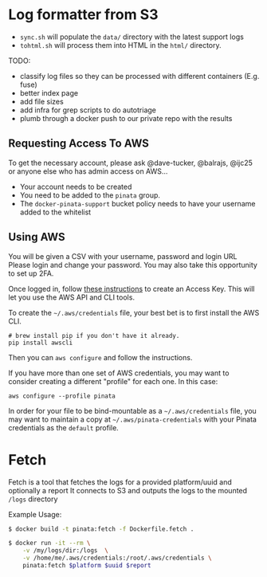 Log formatter from S3
=====================

- `sync.sh` will populate the `data/` directory with the latest support logs
- `tohtml.sh` will process them into HTML in the `html/` directory.

TODO:

- classify log files so they can be processed with different containers (E.g. fuse)
- better index page
- add file sizes
- add infra for grep scripts to do autotriage
- plumb through a docker push to our private repo with the results


## Requesting Access To AWS

To get the necessary account, please ask @dave-tucker, @balrajs, @ijc25 or anyone else who has admin access on AWS...

- Your account needs to be created
- You need to be added to the `pinata` group.
- The `docker-pinata-support` bucket policy needs to have your username added to the whitelist

## Using AWS

You will be given a CSV with your username, password and login URL
Please login and change your password. You may also take this opportunity to set up 2FA.

Once logged in, follow [these instructions](http://docs.aws.amazon.com/IAM/latest/UserGuide/id_credentials_access-keys.html#Using_CreateAccessKey) to create an Access Key. This will let you use the AWS API and CLI tools.

To create the `~/.aws/credentials` file, your best bet is to first install the AWS CLI.

```
# brew install pip if you don't have it already.
pip install awscli
```

Then you can `aws configure` and follow the instructions.

If you have more than one set of AWS credentials, you may want to consider creating a different "profile" for each one. In this case:

```
aws configure --profile pinata
```

In order for your file to be bind-mountable as a `~/.aws/credentials` file, you may want to maintain a copy at `~/.aws/pinata-credentials` with your Pinata credentials as the `default` profile.

# Fetch

Fetch is a tool that fetches the logs for a provided platform/uuid and optionally a report
It connects to S3 and outputs the logs to the mounted `/logs` directory

Example Usage:

```bash
$ docker build -t pinata:fetch -f Dockerfile.fetch .

$ docker run -it --rm \
	-v /my/logs/dir:/logs  \
	-v /home/me/.aws/credentials:/root/.aws/credentials \
	pinata:fetch $platform $uuid $report
```


